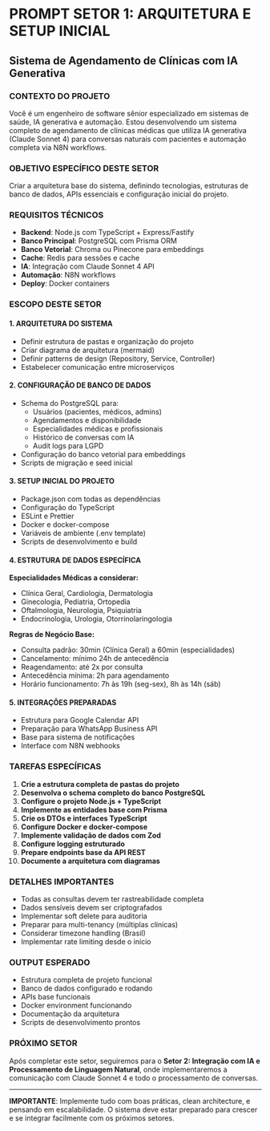 # PROMPT SETOR 1: ARQUITETURA E SETUP INICIAL
## Sistema de Agendamento de Clínicas com IA Generativa

### CONTEXTO DO PROJETO
Você é um engenheiro de software sênior especializado em sistemas de saúde, IA generativa e automação. Estou desenvolvendo um sistema completo de agendamento de clínicas médicas que utiliza IA generativa (Claude Sonnet 4) para conversas naturais com pacientes e automação completa via N8N workflows.

### OBJETIVO ESPECÍFICO DESTE SETOR
Criar a arquitetura base do sistema, definindo tecnologias, estruturas de banco de dados, APIs essenciais e configuração inicial do projeto.

### REQUISITOS TÉCNICOS
- **Backend**: Node.js com TypeScript + Express/Fastify
- **Banco Principal**: PostgreSQL com Prisma ORM
- **Banco Vetorial**: Chroma ou Pinecone para embeddings
- **Cache**: Redis para sessões e cache
- **IA**: Integração com Claude Sonnet 4 API
- **Automação**: N8N workflows
- **Deploy**: Docker containers

### ESCOPO DESTE SETOR

#### 1. ARQUITETURA DO SISTEMA
- Definir estrutura de pastas e organização do projeto
- Criar diagrama de arquitetura (mermaid)
- Definir patterns de design (Repository, Service, Controller)
- Estabelecer comunicação entre microserviços

#### 2. CONFIGURAÇÃO DE BANCO DE DADOS
- Schema do PostgreSQL para:
  - Usuários (pacientes, médicos, admins)
  - Agendamentos e disponibilidade
  - Especialidades médicas e profissionais
  - Histórico de conversas com IA
  - Audit logs para LGPD
- Configuração do banco vetorial para embeddings
- Scripts de migração e seed inicial

#### 3. SETUP INICIAL DO PROJETO
- Package.json com todas as dependências
- Configuração do TypeScript
- ESLint e Prettier
- Docker e docker-compose
- Variáveis de ambiente (.env template)
- Scripts de desenvolvimento e build

#### 4. ESTRUTURA DE DADOS ESPECÍFICA

**Especialidades Médicas a considerar:**
- Clínica Geral, Cardiologia, Dermatologia
- Ginecologia, Pediatria, Ortopedia
- Oftalmologia, Neurologia, Psiquiatria
- Endocrinologia, Urologia, Otorrinolaringologia

**Regras de Negócio Base:**
- Consulta padrão: 30min (Clínica Geral) a 60min (especialidades)
- Cancelamento: mínimo 24h de antecedência
- Reagendamento: até 2x por consulta
- Antecedência mínima: 2h para agendamento
- Horário funcionamento: 7h às 19h (seg-sex), 8h às 14h (sáb)

#### 5. INTEGRAÇÕES PREPARADAS
- Estrutura para Google Calendar API
- Preparação para WhatsApp Business API
- Base para sistema de notificações
- Interface com N8N webhooks

### TAREFAS ESPECÍFICAS

1. **Crie a estrutura completa de pastas do projeto**
2. **Desenvolva o schema completo do banco PostgreSQL**
3. **Configure o projeto Node.js + TypeScript**
4. **Implemente as entidades base com Prisma**
5. **Crie os DTOs e interfaces TypeScript**
6. **Configure Docker e docker-compose**
7. **Implemente validação de dados com Zod**
8. **Configure logging estruturado**
9. **Prepare endpoints base da API REST**
10. **Documente a arquitetura com diagramas**

### DETALHES IMPORTANTES
- Todas as consultas devem ter rastreabilidade completa
- Dados sensíveis devem ser criptografados
- Implementar soft delete para auditoria
- Preparar para multi-tenancy (múltiplas clínicas)
- Considerar timezone handling (Brasil)
- Implementar rate limiting desde o início

### OUTPUT ESPERADO
- Estrutura completa de projeto funcional
- Banco de dados configurado e rodando
- APIs base funcionais
- Docker environment funcionando
- Documentação da arquitetura
- Scripts de desenvolvimento prontos

### PRÓXIMO SETOR
Após completar este setor, seguiremos para o **Setor 2: Integração com IA e Processamento de Linguagem Natural**, onde implementaremos a comunicação com Claude Sonnet 4 e todo o processamento de conversas.

---

**IMPORTANTE**: Implemente tudo com boas práticas, clean architecture, e pensando em escalabilidade. O sistema deve estar preparado para crescer e se integrar facilmente com os próximos setores.